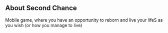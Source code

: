 ## About Second Chance
Mobile game, where you have an opportunity to reborn and live your lifeS as you wish (or how you manage to live)
